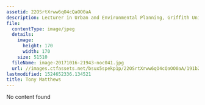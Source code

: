 ```yaml
---
assetid: 22OSrtXrww6qO4cQaOO0aA
description: Lecturer in Urban and Environmental Planning, Griffith University
file:
  contentType: image/jpeg
  details:
    image:
      height: 170
      width: 170
    size: 51510
  fileName: image-20171016-21943-noc041.jpg
  url: //images.ctfassets.net/bsux5spekp1p/22OSrtXrww6qO4cQaOO0aA/191b27c47e36ce2f3d54b811c50436a3/image-20171016-21943-noc041.jpg
lastmodified: 1524652336.134521
title: Tony Matthews
---
```

No content found